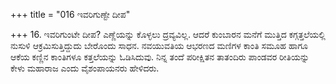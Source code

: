 +++
title = "016 ಇವರಿಗುಣ್ಟೇ ದೀಪ"

+++
16. ಇವರಿಗುಂಟೇ ದೀಪ? ಎಣ್ಣೆಯನ್ನು ಕೊಳ್ಳಲು ದ್ರವ್ಯವಿಲ್ಲ. ಆದರೆ ಕುಂಬಾರನ ಮನೆಗೆ ಮುತ್ತಿದ ಕಗ್ಗತ್ತಲೆಯಲ್ಲಿ ನುಸುಳಿ ಆಕ್ರಮಿಸುತ್ತಿದ್ದುದು ಬೇರೊಂದು ಸಾಧನ. ನವಯುವತಿಯ ಆಭರಣದ ಮಣಿಗಳ ಕಾಂತಿ ಸಮೂಹ ಹಾಗೂ ಆಕೆಯ ಕಣ್ಣಿನ ಕಾಂತಿಗಳೂ ಕತ್ತಲೆಯನ್ನು ಓಡಿಸಿದುವು. ನಿನ್ನ ತಂದೆ ಪರೀಕ್ಷಿತನ ತಾತಂದಿರು ಪಾಂಡವರ ರೀತಿಯನ್ನು ಕೇಳು ಮಹಾರಾಜ ಎಂದು ವೈಶಂಪಾಯನರು ಹೇಳಿದರು.
